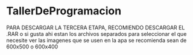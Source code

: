 # TallerDeProgramacion
PARA DESCARGAR LA TERCERA ETAPA, RECOMIENDO DESCARGAR EL .RAR 
o si gusta ahi estan los archivos separados para seleccionar el que necesite ver
las imagenes que se usen en la apa se recomienda sean de 600x500 o 600x400

